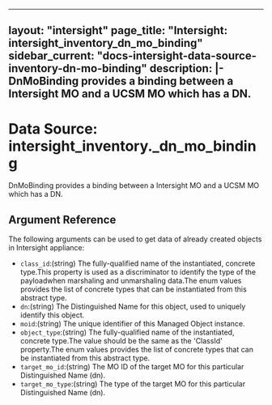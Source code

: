
---
layout: "intersight"
page_title: "Intersight: intersight_inventory_dn_mo_binding"
sidebar_current: "docs-intersight-data-source-inventory-dn-mo-binding"
description: |-
DnMoBinding provides a binding between a Intersight MO and a UCSM MO which has a DN.
---

# Data Source: intersight_inventory._dn_mo_binding
DnMoBinding provides a binding between a Intersight MO and a UCSM MO which has a DN.
## Argument Reference
The following arguments can be used to get data of already created objects in Intersight appliance:
* `class_id`:(string) The fully-qualified name of the instantiated, concrete type.This property is used as a discriminator to identify the type of the payloadwhen marshaling and unmarshaling data.The enum values provides the list of concrete types that can be instantiated from this abstract type. 
* `dn`:(string) The Distinguished Name for this object, used to uniquely identify this object. 
* `moid`:(string) The unique identifier of this Managed Object instance. 
* `object_type`:(string) The fully-qualified name of the instantiated, concrete type.The value should be the same as the 'ClassId' property.The enum values provides the list of concrete types that can be instantiated from this abstract type. 
* `target_mo_id`:(string) The MO ID of the target MO for this particular Distinguished Name (dn). 
* `target_mo_type`:(string) The type of the target MO for this particular Distinguished Name (dn). 
